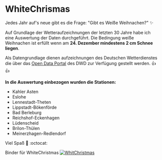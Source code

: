 # WhiteChrismas
Jedes Jahr auf's neue gibt es die Frage: "Gibt es Weiße Weihnachen?" :sparkles:

Auf Grundlage der Wetteraufzeichnungen der letzten 30 Jahre habe ich eine Auswertung der Daten durchgeführt. Die Bedingung weiße Weihnachen ist erfüllt wenn am **24. Dezember mindestens 2 cm Schnee liegen**. 

Als Datengrundlage dienen aufzeichnungen des Deutschen Wetterdienstes die über das [Open Data Portal](https://opendata.dwd.de/) des DWD zur Verfügung gestellt werden. :+1: :+1:

**In die Auswertung einbezogen wurden die Stationen:**

* Kahler Asten  
* Eslohe  
* Lennestadt-Theten
* Lippstadt-Bökenförde
* Bad Berleburg
* Reichshof-Eckenhagen
* Lüdenscheid
* Brilon-Thülen  
* Meinerzhagen-Redlendorf

Viel Spaß :tada: :octocat:

Binder für WhiteChristmas [![WhitChristmas](https://mybinder.org/badge_logo.svg)](https://mybinder.org/v2/gh/SHandzik/WhiteChrismas/main?urlpath=pluto/open?path=WhiteChristmas.jl)
